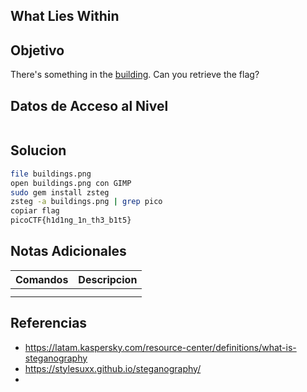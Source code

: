 ## What Lies Within
## Objetivo
There's something in the [building](https://jupiter.challenges.picoctf.org/static/011955b303f293d60c8116e6a4c5c84f/buildings.png). Can you retrieve the flag?
## Datos de Acceso al Nivel
```
```
## Solucion
```Bash
file buildings.png
open buildings.png con GIMP
sudo gem install zsteg
zsteg -a buildings.png | grep pico
copiar flag
picoCTF{h1d1ng_1n_th3_b1t5}
```
## Notas Adicionales
|**Comandos**|**Descripcion**|
|--------|-------------|
|||
|||
## Referencias
* https://latam.kaspersky.com/resource-center/definitions/what-is-steganography
* https://stylesuxx.github.io/steganography/
* 
